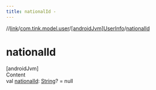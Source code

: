 ```yaml
---
title: nationalId -
---
```

//[link](../../index.md)/[com.tink.model.user](../index.md)/[[androidJvm]UserInfo](index.md)/[nationalId](national-id.md)



# nationalId  
[androidJvm]  
Content  
val [nationalId](national-id.md): [String](https://kotlinlang.org/api/latest/jvm/stdlib/kotlin/-string/index.html)? = null  



